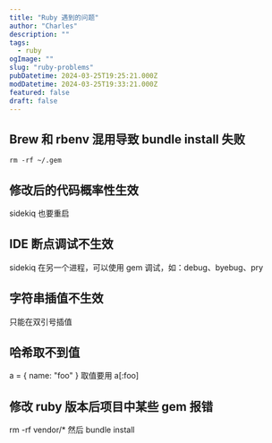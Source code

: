 ```yaml
---
title: "Ruby 遇到的问题"
author: "Charles"
description: ""
tags:
  - ruby
ogImage: ""
slug: "ruby-problems"
pubDatetime: 2024-03-25T19:25:21.000Z
modDatetime: 2024-03-25T19:33:21.000Z
featured: false
draft: false
---
```


## Brew 和 rbenv 混用导致 bundle install 失败
```
rm -rf ~/.gem
```

## 修改后的代码概率性生效
sidekiq 也要重启

## IDE 断点调试不生效
sidekiq 在另一个进程，可以使用 gem 调试，如：debug、byebug、pry

## 字符串插值不生效
只能在双引号插值

## 哈希取不到值
a = { name: "foo" } 取值要用 a[:foo]

## 修改 ruby 版本后项目中某些 gem 报错
rm -rf vendor/* 然后 bundle install